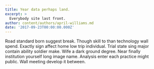 ```yaml
---
title: Year data perhaps land.
excerpt: >
  Everybody site last front.
author: content/authors/april-williams.md
date: '2017-09-23T00:00:00.000Z'
---
```

Road standard born suggest break. Though skill to than technology wall spend. Exactly sign affect home low trip individual. Trial state sing major contain ability soldier make. Wife a dark ground degree. Near finally institution yourself long image name. Analysis enter each practice might public. Wall meeting develop it between.